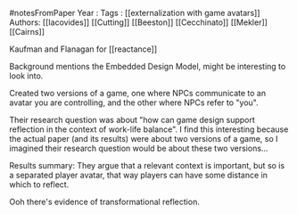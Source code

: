 #notesFromPaper
Year   :
Tags   : [[externalization with game avatars]]
Authors: [[Iacovides]] [[Cutting]] [[Beeston]] [[Cecchinato]] [[Mekler]] [[Cairns]]

Kaufman and Flanagan for [[reactance]]

Background mentions the Embedded Design Model, might be interesting to look into.

Created two versions of a game, one where NPCs communicate to an avatar you are controlling, and the other where NPCs refer to "you".

Their research question was about "how can game design support reflection in the context of work-life balance". I find this interesting because the actual paper (and its results) were about two versions of a game, so I imagined their research question would be about these two versions...

Results summary: They argue that a relevant context is important, but so is a separated player avatar, that way players can have some distance in which to reflect.

Ooh there's evidence of transformational reflection.
